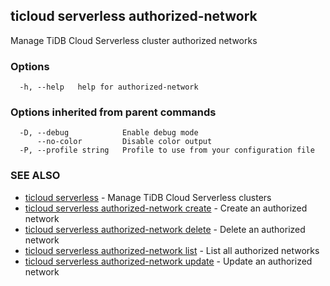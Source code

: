 ## ticloud serverless authorized-network

Manage TiDB Cloud Serverless cluster authorized networks

### Options

```
  -h, --help   help for authorized-network
```

### Options inherited from parent commands

```
  -D, --debug            Enable debug mode
      --no-color         Disable color output
  -P, --profile string   Profile to use from your configuration file
```

### SEE ALSO

* [ticloud serverless](ticloud_serverless.md)	 - Manage TiDB Cloud Serverless clusters
* [ticloud serverless authorized-network create](ticloud_serverless_authorized-network_create.md)	 - Create an authorized network
* [ticloud serverless authorized-network delete](ticloud_serverless_authorized-network_delete.md)	 - Delete an authorized network
* [ticloud serverless authorized-network list](ticloud_serverless_authorized-network_list.md)	 - List all authorized networks
* [ticloud serverless authorized-network update](ticloud_serverless_authorized-network_update.md)	 - Update an authorized network

